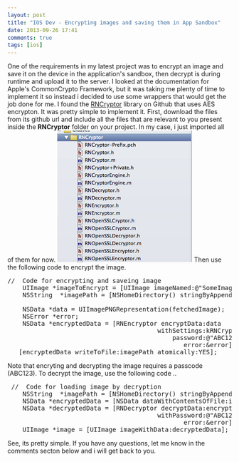 ```yaml
---
layout: post
title: "IOS Dev - Encrypting images and saving them in App Sandbox"
date: 2013-09-26 17:41
comments: true
tags: [ios]
---
```


One of the requirements in my latest project was to encrypt an image and save it on the device in the application's sandbox, then decrypt is during runtime and upload it to the server. I looked at the documentation for Apple's CommonCrypto Framework, but it was taking me plenty of time to implement it so instead i decided to use some wrappers that would get the job done for me. I found the [RNCryptor](https://github.com/rnapier/RNCryptor) library on Github that uses AES encrypton. It was pretty simple to implement it. First, download the files from its github url and include all the files that are relevant to you present inside the **RNCryptor** folder on your project. In my case, i just imported all of them for now. ![1]( /images/posts/imageen/1.png) Then use the following code to encrypt the image.

<!-- more -->

<pre>//  Code for encrypting and saveing image 
    UIImage *imageToEncrypt = [UIImage imageNamed:@"SomeImage"];
    NSString  *imagePath = [NSHomeDirectory() stringByAppendingPathComponent:@"Documents/encryptedImage.png"];

    NSData *data = UIImagePNGRepresentation(fetchedImage);
    NSError *error;
    NSData *encryptedData = [RNEncryptor encryptData:data
                                        withSettings:kRNCryptorAES256Settings
                                            password:@"ABC123"
                                               error:&error];
   [encryptedData writeToFile:imagePath atomically:YES];
</pre>

Note that encryting and decrypting the image requires a passcode (ABC123). To decrypt the image, use the following code ..

<pre> //  Code for loading image by decryption
    NSString  *imagePath = [NSHomeDirectory() stringByAppendingPathComponent:@"Documents/encryptedImage.png"];
    NSData *encryptedData = [NSData dataWithContentsOfFile:imagePath];
    NSData *decryptedData = [RNDecryptor decryptData:encryptedData
                                        withPassword:@"ABC123"
                                               error:&error];
    UIImage *image = [UIImage imageWithData:decryptedData];
</pre>

See, its pretty simple. If you have any questions, let me know in the comments secton below and i will get back to you.